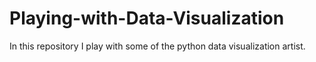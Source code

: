 # Playing-with-Data-Visualization
In this repository I play with some of the python data visualization artist.
